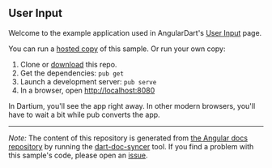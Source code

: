 ## User Input

Welcome to the example application used in AngularDart's
[User Input](https://webdev.dartlang.org/angular/guide/user-input) page.

You can run a [hosted copy](http://angular-examples.github.io/user-input) of this sample. Or run your own copy:

1. Clone or [download][] this repo.
2. Get the dependencies: `pub get`
3. Launch a development server: `pub serve`
4. In a browser, open [http://localhost:8080](http://localhost:8080)

In Dartium, you'll see the app right away. In other modern browsers,
you'll have to wait a bit while pub converts the app.

---

*Note:* The content of this repository is generated from
[the Angular docs repository][docs repo] by running the
[dart-doc-syncer](//github.com/angular/dart-doc-syncer) tool.
If you find a problem with this sample's code, please open an
[issue][].

[docs repo]: //github.com/dart-lang/site-webdev/tree/master/public/docs/_examples/user-input/dart
[download]: //github.com/angular-examples/user-input/archive/master.zip
[issue]: //github.com/dart-lang/site-webdev/issues/new?labels=example&title=%5BAngular%5D%5Bexample%5D%20guide/user-input%3A%20
